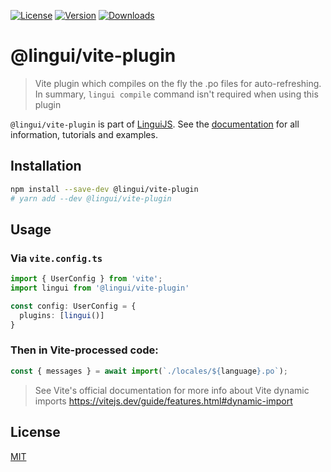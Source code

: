 [![License][badge-license]][license]
[![Version][badge-version]][package]
[![Downloads][badge-downloads]][package]

# @lingui/vite-plugin

> Vite plugin which compiles on the fly the .po files for auto-refreshing. In summary, `lingui compile` command isn't required when using this plugin

`@lingui/vite-plugin` is part of [LinguiJS][linguijs]. See the [documentation][documentation] for all information, tutorials and examples.

## Installation

```sh
npm install --save-dev @lingui/vite-plugin
# yarn add --dev @lingui/vite-plugin
```

## Usage

### Via `vite.config.ts`

```ts
import { UserConfig } from 'vite';
import lingui from '@lingui/vite-plugin'

const config: UserConfig = {
  plugins: [lingui()]
}
```

### Then in Vite-processed code: 

```ts
const { messages } = await import(`./locales/${language}.po`);
```
> See Vite's official documentation for more info about Vite dynamic imports 
> https://vitejs.dev/guide/features.html#dynamic-import


## License

[MIT][license]

[license]: https://github.com/lingui/js-lingui/blob/main/LICENSE
[linguijs]: https://github.com/lingui/js-lingui
[documentation]: https://lingui.js.org/
[package]: https://www.npmjs.com/package/@lingui/vite-plugin
[badge-downloads]: https://img.shields.io/npm/dw/@lingui/vite-plugin.svg
[badge-version]: https://img.shields.io/npm/v/@lingui/vite-plugin.svg
[badge-license]: https://img.shields.io/npm/l/@lingui/vite-plugin.svg

